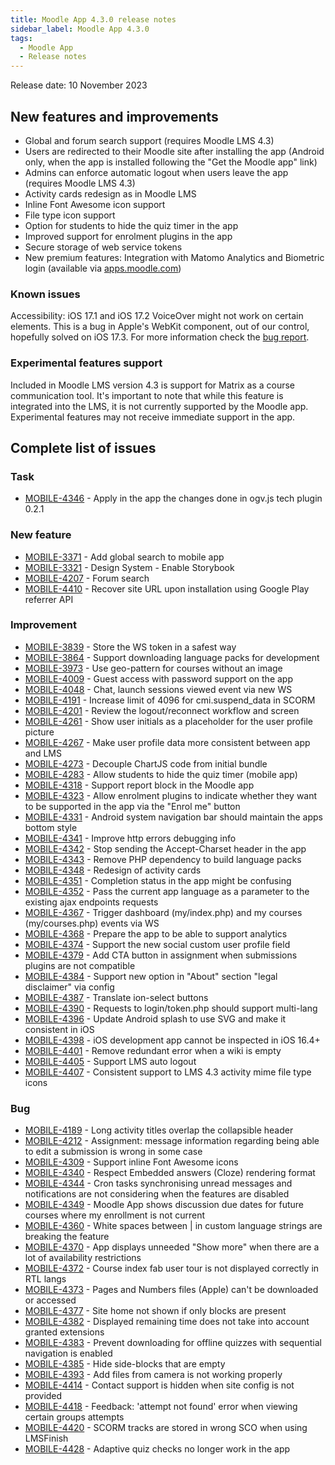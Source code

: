 ```yaml
---
title: Moodle App 4.3.0 release notes
sidebar_label: Moodle App 4.3.0
tags:
  - Moodle App
  - Release notes
---
```


Release date: 10 November 2023

## New features and improvements

- Global and forum search support (requires Moodle LMS 4.3)
- Users are redirected to their Moodle site after installing the app (Android only, when the app is installed following the "Get the Moodle app" link)
- Admins can enforce automatic logout when users leave the app (requires Moodle LMS 4.3)
- Activity cards redesign as in Moodle LMS
- Inline Font Awesome icon support
- File type icon support
- Option for students to hide the quiz timer in the app
- Improved support for enrolment plugins in the app
- Secure storage of web service tokens
- New premium features: Integration with Matomo Analytics and Biometric login (available via [apps.moodle.com](https://apps.moodle.com))

### Known issues

Accessibility: iOS 17.1 and iOS 17.2 VoiceOver might not work on certain elements. This is a bug in Apple's WebKit component, out of our control, hopefully solved on iOS 17.3. For more information check the [bug report](https://bugs.webkit.org/show_bug.cgi?id=264410).

### Experimental features support

Included in Moodle LMS version 4.3 is support for Matrix as a course communication tool. It's important to note that while this feature is integrated into the LMS, it is not currently supported by the Moodle app. Experimental features may not receive immediate support in the app.

## Complete list of issues

### Task

- [MOBILE-4346](https://moodle.atlassian.net/browse/MOBILE-4346) - Apply in the app the changes done in ogv.js tech plugin 0.2.1

### New feature

- [MOBILE-3371](https://moodle.atlassian.net/browse/MOBILE-3371) - Add global search to  mobile app
- [MOBILE-3321](https://moodle.atlassian.net/browse/MOBILE-3321) - Design System - Enable Storybook
- [MOBILE-4207](https://moodle.atlassian.net/browse/MOBILE-4207) - Forum search
- [MOBILE-4410](https://moodle.atlassian.net/browse/MOBILE-4410) - Recover site URL upon installation using Google Play referrer API

### Improvement

- [MOBILE-3839](https://moodle.atlassian.net/browse/MOBILE-3839) - Store the WS token in a safest way
- [MOBILE-3864](https://moodle.atlassian.net/browse/MOBILE-3864) - Support downloading language packs for development
- [MOBILE-3973](https://moodle.atlassian.net/browse/MOBILE-3973) - Use geo-pattern for courses without an image
- [MOBILE-4009](https://moodle.atlassian.net/browse/MOBILE-4009) - Guest access with password support on the app
- [MOBILE-4048](https://moodle.atlassian.net/browse/MOBILE-4048) - Chat, launch sessions viewed event via new WS
- [MOBILE-4191](https://moodle.atlassian.net/browse/MOBILE-4191) - Increase limit of 4096 for cmi.suspend_data in SCORM
- [MOBILE-4201](https://moodle.atlassian.net/browse/MOBILE-4201) - Review the logout/reconnect workflow and screen
- [MOBILE-4261](https://moodle.atlassian.net/browse/MOBILE-4261) - Show user initials as a placeholder for the user profile picture
- [MOBILE-4267](https://moodle.atlassian.net/browse/MOBILE-4267) - Make user profile data more consistent between app and LMS
- [MOBILE-4273](https://moodle.atlassian.net/browse/MOBILE-4273) - Decouple ChartJS code from initial bundle
- [MOBILE-4283](https://moodle.atlassian.net/browse/MOBILE-4283) - Allow students to hide the quiz timer (mobile app)
- [MOBILE-4318](https://moodle.atlassian.net/browse/MOBILE-4318) - Support report block in the Moodle app
- [MOBILE-4323](https://moodle.atlassian.net/browse/MOBILE-4323) - Allow enrolment plugins to indicate whether they want to be supported in the app via the "Enrol me" button
- [MOBILE-4331](https://moodle.atlassian.net/browse/MOBILE-4331) - Android system navigation bar should maintain the apps bottom style
- [MOBILE-4341](https://moodle.atlassian.net/browse/MOBILE-4341) - Improve http errors debugging info
- [MOBILE-4342](https://moodle.atlassian.net/browse/MOBILE-4342) - Stop sending the Accept-Charset header in the app
- [MOBILE-4343](https://moodle.atlassian.net/browse/MOBILE-4343) - Remove PHP dependency to build language packs
- [MOBILE-4348](https://moodle.atlassian.net/browse/MOBILE-4348) - Redesign of  activity cards
- [MOBILE-4351](https://moodle.atlassian.net/browse/MOBILE-4351) - Completion status in the app might be confusing
- [MOBILE-4352](https://moodle.atlassian.net/browse/MOBILE-4352) - Pass the current app language as a parameter to the existing ajax endpoints requests
- [MOBILE-4367](https://moodle.atlassian.net/browse/MOBILE-4367) - Trigger dashboard (my/index.php) and my courses (my/courses.php) events via WS
- [MOBILE-4368](https://moodle.atlassian.net/browse/MOBILE-4368) - Prepare the app to be able to support analytics
- [MOBILE-4374](https://moodle.atlassian.net/browse/MOBILE-4374) - Support the new social custom user profile field
- [MOBILE-4379](https://moodle.atlassian.net/browse/MOBILE-4379) - Add CTA button in assignment when submissions plugins are not compatible
- [MOBILE-4384](https://moodle.atlassian.net/browse/MOBILE-4384) - Support new option in "About" section "legal disclaimer" via config
- [MOBILE-4387](https://moodle.atlassian.net/browse/MOBILE-4387) - Translate ion-select buttons
- [MOBILE-4390](https://moodle.atlassian.net/browse/MOBILE-4390) - Requests to login/token.php should support multi-lang
- [MOBILE-4396](https://moodle.atlassian.net/browse/MOBILE-4396) - Update Android splash to use SVG and make it consistent in iOS
- [MOBILE-4398](https://moodle.atlassian.net/browse/MOBILE-4398) - iOS development app cannot be inspected in iOS 16.4+
- [MOBILE-4401](https://moodle.atlassian.net/browse/MOBILE-4401) - Remove redundant error when a wiki is empty
- [MOBILE-4405](https://moodle.atlassian.net/browse/MOBILE-4405) - Support LMS auto logout
- [MOBILE-4407](https://moodle.atlassian.net/browse/MOBILE-4407) - Consistent support to LMS 4.3 activity mime file type icons

### Bug

- [MOBILE-4189](https://moodle.atlassian.net/browse/MOBILE-4189) - Long activity titles overlap the collapsible header
- [MOBILE-4212](https://moodle.atlassian.net/browse/MOBILE-4212) - Assignment: message information regarding being able to edit a submission is wrong in some case
- [MOBILE-4309](https://moodle.atlassian.net/browse/MOBILE-4309) - Support inline Font Awesome icons
- [MOBILE-4340](https://moodle.atlassian.net/browse/MOBILE-4340) - Respect Embedded answers (Cloze) rendering format
- [MOBILE-4344](https://moodle.atlassian.net/browse/MOBILE-4344) - Cron tasks synchronising unread messages and notifications are not considering when the features are disabled
- [MOBILE-4349](https://moodle.atlassian.net/browse/MOBILE-4349) - Moodle App shows discussion due dates for future courses where my enrollment is not current
- [MOBILE-4360](https://moodle.atlassian.net/browse/MOBILE-4360) - White spaces between | in custom language strings are breaking the feature
- [MOBILE-4370](https://moodle.atlassian.net/browse/MOBILE-4370) - App displays unneeded "Show more" when there are a lot of availability restrictions
- [MOBILE-4372](https://moodle.atlassian.net/browse/MOBILE-4372) - Course index fab user tour is not displayed correctly in RTL langs
- [MOBILE-4373](https://moodle.atlassian.net/browse/MOBILE-4373) - Pages and Numbers files (Apple) can't be downloaded or accessed
- [MOBILE-4377](https://moodle.atlassian.net/browse/MOBILE-4377) - Site home not shown if only blocks are present
- [MOBILE-4382](https://moodle.atlassian.net/browse/MOBILE-4382) - Displayed remaining time does not take into account granted extensions
- [MOBILE-4383](https://moodle.atlassian.net/browse/MOBILE-4383) - Prevent downloading for offline quizzes with sequential navigation is enabled
- [MOBILE-4385](https://moodle.atlassian.net/browse/MOBILE-4385) - Hide side-blocks that are empty
- [MOBILE-4393](https://moodle.atlassian.net/browse/MOBILE-4393) - Add files from camera is not working properly
- [MOBILE-4414](https://moodle.atlassian.net/browse/MOBILE-4414) - Contact support is hidden when site config is not provided
- [MOBILE-4418](https://moodle.atlassian.net/browse/MOBILE-4418) - Feedback: 'attempt not found' error when viewing certain groups attempts
- [MOBILE-4420](https://moodle.atlassian.net/browse/MOBILE-4420) - SCORM tracks are stored in wrong SCO when using LMSFinish
- [MOBILE-4428](https://moodle.atlassian.net/browse/MOBILE-4428) - Adaptive quiz checks no longer work in the app
